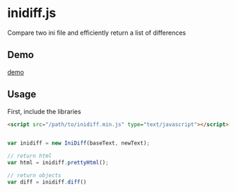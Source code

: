 inidiff.js
==========

Compare two ini file and efficiently return a list of differences


## Demo

[demo](http://l2x.github.io/inidiff.js/)

## Usage

First, include the libraries

```html
<script src="/path/to/inidiff.min.js" type="text/javascript"></script>
```

```javascript

var inidiff = new IniDiff(baseText, newText);

// return html
var html = inidiff.prettyHtml();

// return objects
var diff = inidiff.diff()

```